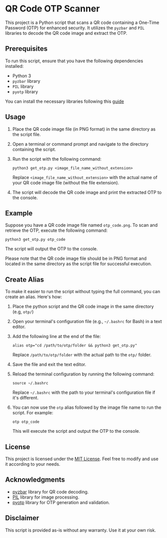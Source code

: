# QR Code OTP Scanner

This project is a Python script that scans a QR code containing a One-Time Password (OTP) for enhanced security. It utilizes the `pyzbar` and `PIL` libraries to decode the QR code image and extract the OTP.

## Prerequisites

To run this script, ensure that you have the following dependencies installed:

- Python 3
- `pyzbar` library
- `PIL` library
- `pyotp` library

You can install the necessary libraries following this [guide](install_req.md)


## Usage

1. Place the QR code image file (in PNG format) in the same directory as the script file.
2. Open a terminal or command prompt and navigate to the directory containing the script.
3. Run the script with the following command:

    ```python3 get_otp.py <image_file_name_without_extension>```


    Replace `<image_file_name_without_extension>` with the actual name of your QR code image file (without the file extension).

4. The script will decode the QR code image and print the extracted OTP to the console.

## Example

Suppose you have a QR code image file named `otp_code.png`. To scan and retrieve the OTP, execute the following command:

```python3 get_otp.py otp_code```

The script will output the OTP to the console.

Please note that the QR code image file should be in PNG format and located in the same directory as the script file for successful execution.

## Create Alias
To make it easier to run the script without typing the full command, you can create an alias. Here's how:

1. Place the python script and the QR code image in the same directory (e.g, `otp/`)

1. Open your terminal's configuration file (e.g., `~/.bashrc` for Bash) in a text editor.

1. Add the following line at the end of the file:

    ```alias otp="cd /path/to/otp/folder && python3 get_otp.py"```

    Replace `/path/to/otp/folder` with the actual path to the `otp/` folder.

1. Save the file and exit the text editor.

1. Reload the terminal configuration by running the following command:

    ```source ~/.bashrc```

    Replace `~/.bashrc` with the path to your terminal's configuration file if it's different.

1. You can now use the `otp` alias followed by the image file name to run the script. For example:

    ```otp otp_code```

    This will execute the script and output the OTP to the console.


## License

This project is licensed under the [MIT License](LICENSE). Feel free to modify and use it according to your needs.

## Acknowledgments

- [pyzbar](https://github.com/NaturalHistoryMuseum/pyzbar) library for QR code decoding.
- [PIL](https://pillow.readthedocs.io/en/stable/) library for image processing.
- [pyotp](https://github.com/pyotp/pyotp) library for OTP generation and validation.

## Disclaimer

This script is provided as-is without any warranty. Use it at your own risk.